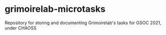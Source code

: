 # grimoirelab-microtasks
Repository for storing and documenting Grimoirelab's tasks for GSOC 2021, under CHAOSS
